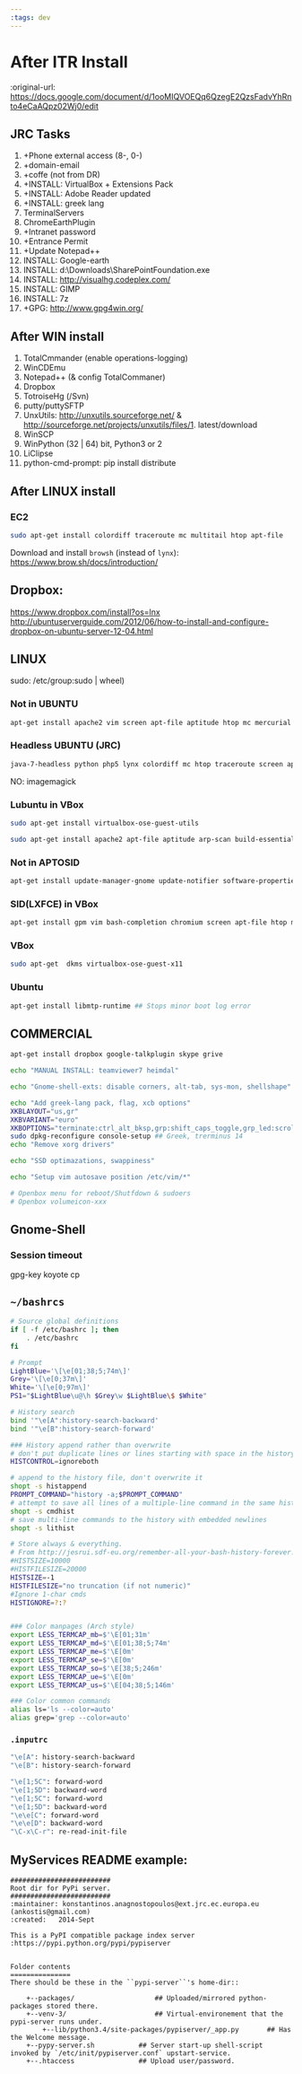 ```yaml
---
:tags: dev
---
```


# After ITR Install
:original-url: https://docs.google.com/document/d/1ooMIQVOEQq6QzegE2QzsFadvYhRnto4eCaAQpz02Wj0/edit


## JRC Tasks
1. +Phone external access (8-, 0-)
1. +domain-email
1. +coffe (not from DR)
1. +INSTALL: VirtualBox + Extensions Pack
1. +INSTALL: Adobe Reader updated
1. +INSTALL: greek lang
1. TerminalServers
1. ChromeEarthPlugin
1. +Intranet password
1. +Entrance Permit
1. +Update Notepad++
1. INSTALL: Google-earth
1. INSTALL: d:\Downloads\SharePointFoundation.exe
1. INSTALL: http://visualhg.codeplex.com/
1. INSTALL: GIMP
1. INSTALL: 7z
1. +GPG: http://www.gpg4win.org/

## After WIN install
1. TotalCmmander (enable operations-logging)
1. WinCDEmu
1. Notepad++ (& config TotalCommaner)
1. Dropbox
1. TotroiseHg (/Svn)
1. putty/puttySFTP
1. UnxUtils: http://unxutils.sourceforge.net/ & http://sourceforge.net/projects/unxutils/files/1. latest/download
1. WinSCP
1. WinPython (32 | 64) bit, Python3 or 2
1. LiClipse
1. python-cmd-prompt: pip install distribute

## After LINUX install
### EC2
```bash
sudo apt-get install colordiff traceroute mc multitail htop apt-file
```

Download and install `browsh` (instead of `lynx`): https://www.brow.sh/docs/introduction/

## Dropbox:
https://www.dropbox.com/install?os=lnx
http://ubuntuserverguide.com/2012/06/how-to-install-and-configure-dropbox-on-ubuntu-server-12-04.html


## LINUX
sudo: /etc/group:sudo | wheel)

### Not in UBUNTU
```bash
apt-get install apache2 vim screen apt-file aptitude htop mc mercurial arp-scan gpm hping3 finger build-essential colordiff debsums p7zip distcc distcc-pump dlocate nmap traceroute iodine etherape kismet ethtool festival fuse-utils gawk git gnome-tweak-tool imagemagick lynx multitail coffeescript mumble nodejs openssh-server php5 powertop remmina samba synaptic tftpd tidy unetbootin unrar user-setup vinagre vlan vlc wakeonlan wine winetricks wireshark gnome-shell gimp dconf-tools alacarte gbrainy gftp gir1.2-gtop gparted hplip-gui chromium-browser
```

### Headless UBUNTU (JRC)
```bash
java-7-headless python php5 lynx colordiff mc htop traceroute screen apt-file mercurial  multitail hping3 finger debsums p7zip dlocate gawk git tidy unrar user-setup
```

NO: imagemagick

###  Lubuntu in VBox
```bash
sudo apt-get install virtualbox-ose-guest-utils

sudo apt-get install apache2 apt-file aptitude arp-scan build-essential  coffeescript colordiff  debsums distcc distcc-pump dlocate etherape ethtool festival finger fuse-utils gawk  gftp gimp  git gpm hping3  htop imagemagick iodine kismet lynx mc mercurial multitail mumble nmap nodejs openssh-server p7zip php5  samba screen  synapse tftpd tidy traceroute unetbootin unrar  vim vinagre vlan vlc wakeonlan wine winetricks
```

### Not in APTOSID
```bash
apt-get install update-manager-gnome update-notifier software-properties-gtk dnsutils bootlogd lightdm multitail volumeicon-alsa flashplugin-nonfree pm-utils
```

### SID(LXFCE)  in VBox
```bash
apt-get install gpm vim bash-completion chromium screen apt-file htop mc mercurial arp-scan gpm hping3 finger build-essential colordiff debsums p7zip dlocate mlocate nmap iodine etherape kismet festival gawk wakeonlan imagemagick debian-keyring byobu xfce4-settings zenmap
```

### VBox
```bash
sudo apt-get  dkms virtualbox-ose-guest-x11
```

### Ubuntu
```bash
apt-get install libmtp-runtime ## Stops minor boot log error
```

## COMMERCIAL
```bash
apt-get install dropbox google-talkplugin skype grive

echo "MANUAL INSTALL: teamviewer7 heimdal"

echo "Gnome-shell-exts: disable corners, alt-tab, sys-mon, shellshape"

echo "Add greek-lang pack, flag, xcb options"
XKBLAYOUT="us,gr"
XKBVARIANT="euro"
XKBOPTIONS="terminate:ctrl_alt_bksp,grp:shift_caps_toggle,grp_led:scroll"
sudo dpkg-reconfigure console-setup ## Greek, trerminus 14
echo "Remove xorg drivers"

echo "SSD optimazations, swappiness"

echo "Setup vim autosave position /etc/vim/*"

# Openbox menu for reboot/Shutfdown & sudoers
# Openbox volumeicon-xxx
```

## Gnome-Shell
### Session timeout
gpg-key
koyote cp


## `~/bashrcs`
```bash
# Source global definitions
if [ -f /etc/bashrc ]; then
    . /etc/bashrc
fi

# Prompt
LightBlue='\[\e[01;38;5;74m\]'
Grey='\[\e[0;37m\]'
White='\[\e[0;97m\]'
PS1="$LightBlue\u@\h $Grey\w $LightBlue\$ $White"

# History search
bind '"\e[A":history-search-backward'
bind '"\e[B":history-search-forward'

### History append rather than overwrite
# don't put duplicate lines or lines starting with space in the history.
HISTCONTROL=ignoreboth

# append to the history file, don't overwrite it
shopt -s histappend
PROMPT_COMMAND="history -a;$PROMPT_COMMAND"
# attempt to save all lines of a multiple-line command in the same history entry
shopt -s cmdhist
# save multi-line commands to the history with embedded newlines
shopt -s lithist

# Store always & everything.
# From http://jesrui.sdf-eu.org/remember-all-your-bash-history-forever.html
#HISTSIZE=10000
#HISTFILESIZE=20000
HISTSIZE=-1
HISTFILESIZE="no truncation (if not numeric)"
#Ignore 1-char cmds
HISTIGNORE=?:?


### Color manpages (Arch style)
export LESS_TERMCAP_mb=$'\E[01;31m'
export LESS_TERMCAP_md=$'\E[01;38;5;74m'
export LESS_TERMCAP_me=$'\E[0m'
export LESS_TERMCAP_se=$'\E[0m'
export LESS_TERMCAP_so=$'\E[38;5;246m'
export LESS_TERMCAP_ue=$'\E[0m'
export LESS_TERMCAP_us=$'\E[04;38;5;146m'

### Color common commands
alias ls='ls --color=auto'
alias grep='grep --color=auto'
```

### `.inputrc`
```bash
"\e[A": history-search-backward
"\e[B": history-search-forward

"\e[1;5C": forward-word
"\e[1;5D": backward-word
"\e[1;5C": forward-word
"\e[1;5D": backward-word
"\e\e[C": forward-word
"\e\e[D": backward-word
"\C-x\C-r": re-read-init-file
```

## MyServices README example:
```
#########################
Root dir for PyPi server.
#########################
:maintainer: konstantinos.anagnostopoulos@ext.jrc.ec.europa.eu (ankostis@gmail.com)
:created:   2014-Sept

This is a PyPI compatible package index server :https://pypi.python.org/pypi/pypiserver


Folder contents
===============
There should be these in the ``pypi-server``'s home-dir::

    +--packages/                    ## Uploaded/mirrored python-packages stored there.
    +--venv-3/                      ## Virtual-environement that the pypi-server runs under.
        +--lib/python3.4/site-packages/pypiserver/_app.py       ## Has the Welcome message.
    +--pypy-server.sh           ## Server start-up shell-script invoked by `/etc/init/pypiserver.conf` upstart-service.
    +--.htaccess                ## Upload user/password.
```